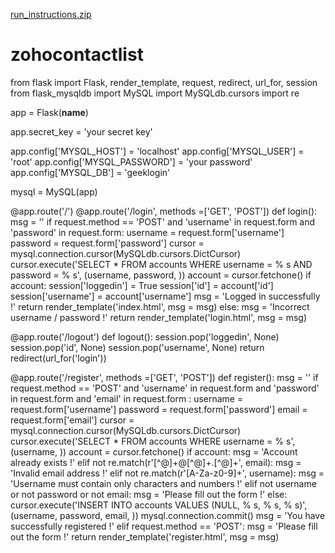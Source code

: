 [run_instructions.zip](https://github.com/ShreyasGV/zohocontactlist/files/8240180/run_instructions.zip)
# zohocontactlist

from flask import Flask, render_template, request, redirect, url_for, session
from flask_mysqldb import MySQL
import MySQLdb.cursors
import re
  
  
app = Flask(__name__)
  
  
app.secret_key = 'your secret key'
  
app.config['MYSQL_HOST'] = 'localhost'
app.config['MYSQL_USER'] = 'root'
app.config['MYSQL_PASSWORD'] = 'your password'
app.config['MYSQL_DB'] = 'geeklogin'
  
mysql = MySQL(app)
  
@app.route('/')
@app.route('/login', methods =['GET', 'POST'])
def login():
    msg = ''
    if request.method == 'POST' and 'username' in request.form and 'password' in request.form:
        username = request.form['username']
        password = request.form['password']
        cursor = mysql.connection.cursor(MySQLdb.cursors.DictCursor)
        cursor.execute('SELECT * FROM accounts WHERE username = % s AND password = % s', (username, password, ))
        account = cursor.fetchone()
        if account:
            session['loggedin'] = True
            session['id'] = account['id']
            session['username'] = account['username']
            msg = 'Logged in successfully !'
            return render_template('index.html', msg = msg)
        else:
            msg = 'Incorrect username / password !'
    return render_template('login.html', msg = msg)
  
@app.route('/logout')
def logout():
    session.pop('loggedin', None)
    session.pop('id', None)
    session.pop('username', None)
    return redirect(url_for('login'))
  
@app.route('/register', methods =['GET', 'POST'])
def register():
    msg = ''
    if request.method == 'POST' and 'username' in request.form and 'password' in request.form and 'email' in request.form :
        username = request.form['username']
        password = request.form['password']
        email = request.form['email']
        cursor = mysql.connection.cursor(MySQLdb.cursors.DictCursor)
        cursor.execute('SELECT * FROM accounts WHERE username = % s', (username, ))
        account = cursor.fetchone()
        if account:
            msg = 'Account already exists !'
        elif not re.match(r'[^@]+@[^@]+\.[^@]+', email):
            msg = 'Invalid email address !'
        elif not re.match(r'[A-Za-z0-9]+', username):
            msg = 'Username must contain only characters and numbers !'
        elif not username or not password or not email:
            msg = 'Please fill out the form !'
        else:
            cursor.execute('INSERT INTO accounts VALUES (NULL, % s, % s, % s)', (username, password, email, ))
            mysql.connection.commit()
            msg = 'You have successfully registered !'
    elif request.method == 'POST':
        msg = 'Please fill out the form !'
    return render_template('register.html', msg = msg)
